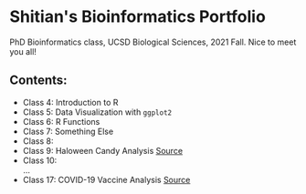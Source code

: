 # Shitian's Bioinformatics Portfolio
PhD Bioinformatics class, UCSD Biological Sciences, 2021 Fall. 
Nice to meet you all! 

## Contents: 

- Class 4: Introduction to R  
- Class 5: Data Visualization with `ggplot2`  
- Class 6: R Functions  
- Class 7: Something Else  
- Class 8: 
- Class 9: Haloween Candy Analysis [Source](https://github.com/shitianL/BGGN213/blob/main/class09_mini_project/mini_project.Rmd)  
- Class 10:  
...  
- Class 17: COVID-19 Vaccine Analysis [Source](https://github.com/shitianL/BGGN213/blob/main/class17/class17.Rmd)
